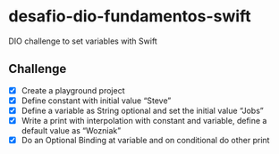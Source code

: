 # desafio-dio-fundamentos-swift
DIO challenge to set variables with Swift

## Challenge
- [X] Create a playground project
- [X] Define constant with initial value “Steve”
- [X] Define a variable as String optional and set the initial value “Jobs”
- [X] Write a print with interpolation with constant and variable, define a default value as “Wozniak”
- [X] Do an Optional Binding at variable and on conditional do other print
